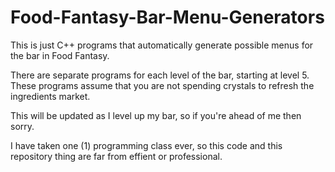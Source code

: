 # Food-Fantasy-Bar-Menu-Generators

This is just C++ programs that automatically generate possible menus for the bar in Food Fantasy.

There are separate programs for each level of the bar, starting at level 5.
These programs assume that you are not spending crystals to refresh the ingredients market.

This will be updated as I level up my bar, so if you're ahead of me then sorry.

I have taken one (1) programming class ever, so this code and this repository thing are far from effient or professional.
